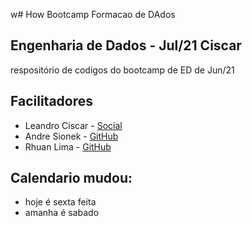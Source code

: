  w# How Bootcamp Formacao de DAdos

 ## Engenharia de Dados - Jul/21 Ciscar

 respositório de codigos do bootcamp de ED de Jun/21

 ## Facilitadores

 * Leandro Ciscar - [Social](www.facebook.com/Leandrociscar)
 * Andre Sionek - [GitHub](www.google.com)
 * Rhuan Lima - [GitHub](www.pudim.com.br)

 ## Calendario mudou:

 - hoje é sexta feita
 - amanha é sabado
